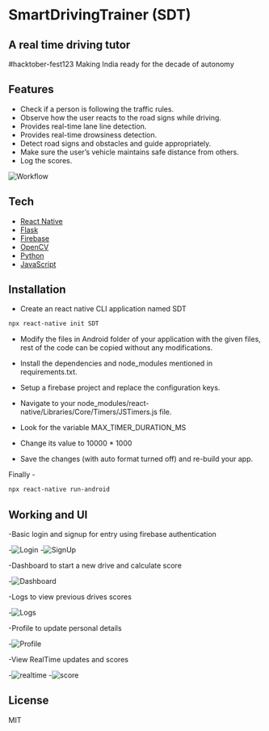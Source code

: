 # SmartDrivingTrainer (SDT)
## A real time driving tutor
#hacktober-fest123
Making India ready for the decade of autonomy


## Features

- Check if a person is following the traffic rules.
- Observe how the user reacts to the road signs while driving.
- Provides real-time lane line detection.
- Provides real-time drowsiness detection.
- Detect road signs and obstacles and guide appropriately.
- Make sure the user’s vehicle maintains safe distance from others.
- Log the scores.

![Workflow](https://github.com/yashmittal-ym/SDT/blob/Main/Themes/workflow.jpeg?raw=true)


## Tech
- [React Native](https://reactnative.dev/)
- [Flask](https://flask.palletsprojects.com/en/2.0.x/)
- [Firebase](https://firebase.google.com/)
- [OpenCV](https://opencv.org/)
- [Python](https://www.python.org/)
- [JavaScript](https://www.javascript.com/)


## Installation

- Create an react native CLI application named SDT
```sh
npx react-native init SDT
```

- Modify the files in Android folder of your application with the given files, rest of the code can be copied without any modifications.

- Install the dependencies and node_modules mentioned in requirements.txt.
- Setup a firebase project and replace the configuration keys.

- Navigate to your node_modules/react-native/Libraries/Core/Timers/JSTimers.js file.
- Look for the variable MAX_TIMER_DURATION_MS
- Change its value to 10000 * 1000
- Save the changes (with auto format turned off) and re-build your app.

Finally -
```sh
npx react-native run-android
```

## Working and UI

-Basic login and signup for entry using firebase authentication


-![Login](https://github.com/yashmittal-ym/SDT/blob/Main/Themes/login.png?raw=true) -![SignUp](https://github.com/yashmittal-ym/SDT/blob/Main/Themes/signup.png?raw=true)


-Dashboard to start a new drive and calculate score


-![Dashboard](https://github.com/yashmittal-ym/SDT/blob/Main/Themes/dashboard.png?raw=true)


-Logs to view previous drives scores


-![Logs](https://github.com/yashmittal-ym/SDT/blob/Main/Themes/logs2.png?raw=true)


-Profile to update personal details


-![Profile](https://github.com/yashmittal-ym/SDT/blob/Main/Themes/profile.png?raw=true)


-View RealTime updates and scores


-![realtime](https://github.com/yashmittal-ym/SDT/blob/Main/Themes/realtime.png?raw=true) -![score](https://github.com/yashmittal-ym/SDT/blob/Main/Themes/score.png?raw=true)

## License

MIT
